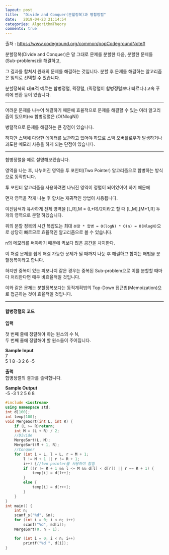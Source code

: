 ```yaml
---
layout: post
title:  "Divide and Conquer(분할정복)과 병합정렬"
date:   2019-04-23 21:14:54
categories: AlgorithmTheory
comments: true
---
```


출처 : https://www.codeground.org/common/popCodegroundNote#  


분할정복(Divide and Conquer)은 말 그대로 문제를 분할한 다음, 분할한 문제들(Sub-problems)을 해결하고,  

그 결과를 합쳐서 원래의 문제를 해결하는 것입니다. 분할 후 문제를 해결하는 알고리즘은 임의로 선택할 수 있습니다.  

분할정복의 대표적 예로는 합병정렬, 퀵정렬, (퀵정렬이 합병정렬보다 빠르다.)고속 푸리에 변환 등이 있습니다.  

---


어려운 문제를 나누어 해결하기 때문에 효율적으로 문제를 해결할 수 있는 여러 알고리즘이 있으며(ex 합병정렬은 (O(NlogN))  

병렬적으로 문제를 해결하는 큰 강점이 있습니다.   

하지만 스택에 다양한 데이터를 보관하고 있어야 하므로 스택 오버플로우가 발생하거나 과도한 메모리 사용을 하게 되는 단점이 있습니다.  

---

합병정렬을 예로 설명해보겠습니다.  

영역을 나눈 후, 나누어진 영역을 투 포인터(Two Pointer) 알고리즘으로 합병하는 방식으로 동작합니다.  

투 포인터 알고리즘을 사용하려면 나눠진 영역이 정렬이 되어있어야 하기 때문에  

먼저 영역을 작게 나눈 후 합치는 재귀적인 방법이 사용됩니다.  

이진탐색과 유사하게 전체 영역을 [L,R],M = (L+R)/2이라고 할 때 [L,M],[M+1,R] 두 개의 영역으로 분할 하겠습니다.  

위의 분할 정복의 시간 복잡도는 최대 `분할 * 합병 = O(logN) * O(n) = O(NlogN)`으로 상당히 빠르므로 효율적인 알고리즘으로 볼 수 있습니다.  

n의 메모리를 써야하기 때문에 퀵보다 많은 공간을 차지한다.  

이 처럼 문제를 쉽게 해결 가능한 문제가 될 때까지 나눈 후 해결하고 합치는 해법을 분할정복이라고 합니다.  

하지만 중복이 있는 피보나치 같은 경우는 중복된 Sub-problem으로 이를 분할할 때마다 처리한다면 매우 비효율적일 것입니다.  



이와 같은 문제는 분할정복보다는 동적계획법의 Top-Down 접근법(Memoization)으로 접근하는 것이 효율적일 것입니다.  

---
#### 합병정렬의 코드

**입력**  

첫 번째 줄에 정렬해야 하는 원소의 수 N,  
두 번째 줄에 정렬해야 할 원소들이 주어집니다.  

**Sample Input**  
7  
5  1  8  -3  2  6  -5  

**출력**  
합병정렬의 결과를 출력합니다.  

**Sample Output**  
-5  -3  1  2  5  6  8  

~~~cpp
#include <iostream>
using namespace std;
int d[100];
int temp[100];
void MergeSort(int L, int R) {
    if (L >= R)return;
    int M = (L + R) / 2;
    //Divide
    MergeSort(L, M);
    MergeSort(M + 1, R);
    //Conquer
    for (int i = L, l = L, r = M + 1;
        l != M + 1 || r != R + 1;
        i++) {//two pointer를 사용하여 합침
        if ((r != R + 1 && l <= M && d[l] < d[r]) || r == R + 1) {
            temp[i] = d[l++];
        }
        else {
            temp[i] = d[r++];
        }
    }
}
int main() {
    int n;
    scanf_s("%d", &n);
    for (int i = 0; i < n; i++)
        scanf("%d", &d[i]);
    MergeSort(0, n - 1);

    for (int i = 0; i < n; i++)
        printf("%d ", d[i]);
}
~~~
